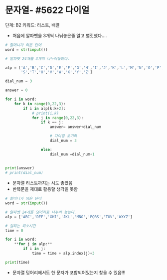 # 문자열- #5622 다이얼

단계: B2
키워드: 리스트, 배열

- 처음에 알파벳을 3개씩 나눠놓은줄 알고 뻘짓했다....

```python
# 할머니가 외운 단어
word = str(input())

# 알파벳 24개를 3개씩 나누어놓았다.

alp = ['A','B','C','D','E','F','G','H','I','J','K','L','M','N','O','P','Q','R',
       'S','T','U','V','W','X','Y','Z']

dial_num = 3

answer = 0

for i in word:
    for k in range(0,22,3):
        if i in alp[k:k+2]:
            # print(i,k)
            for j in range(0,22,3):
                if k == j:
                    answer= answer+dial_num

                    # 다이얼 초기화
                    dial_num = 3 

                else:
                    dial_num =dial_num+1                    
                    
    
print(answer)
# print(dial_num)
```

- 문자열 리스트까지는 시도 좋았음
- 반복문을 제대로 활용할 생각을 못함

```python
# 할머니가 외운 단어
word = str(input())

# 알파벳 24개를 덩어리로 나누어 놓는다.
alp = ['ABC','DEF','GHI','JKL','MNO','PQRS','TUV','WXYZ']

# 걸리는 최소시간
time = 0

for i in word:
    **for j in alp:**
        if i in j:
            time = time + alp.index(j)+3

print(time)
```

- 문자열 덩어리에서도 한 문자가 포함되어있는지 찾을 수 있음!!!